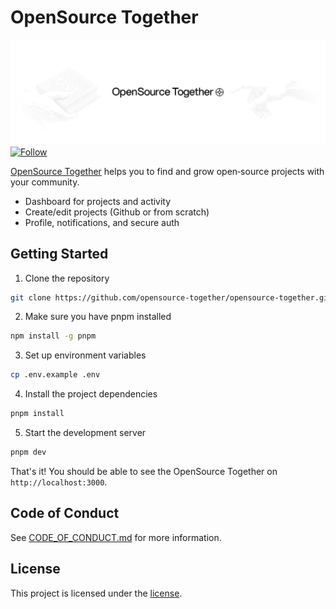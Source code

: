 # OpenSource Together

![OpenSource Together](./public/illustrations/ost-banner.png)
[![Follow](https://img.shields.io/twitter/follow/OpenSTogether?style=social)](https://x.com/OpenSTogether)


[OpenSource Together](https://opensource-together.com) helps you to find and grow open‑source projects with your community.
- Dashboard for projects and activity
- Create/edit projects (Github or from scratch)
- Profile, notifications, and secure auth

## Getting Started

1. Clone the repository
```bash
git clone https://github.com/opensource-together/opensource-together.git
```

2. Make sure you have pnpm installed
```bash
npm install -g pnpm
```

3. Set up environment variables
```bash
cp .env.example .env
```

4. Install the project dependencies
```bash
pnpm install
```

5. Start the development server
```bash
pnpm dev
```

That's it! You should be able to see the OpenSource Together on `http://localhost:3000`. 


## Code of Conduct

See [CODE_OF_CONDUCT.md](CODE_OF_CONDUCT.md) for more information.


## License
This project is licensed under the [license](LICENSE.md).